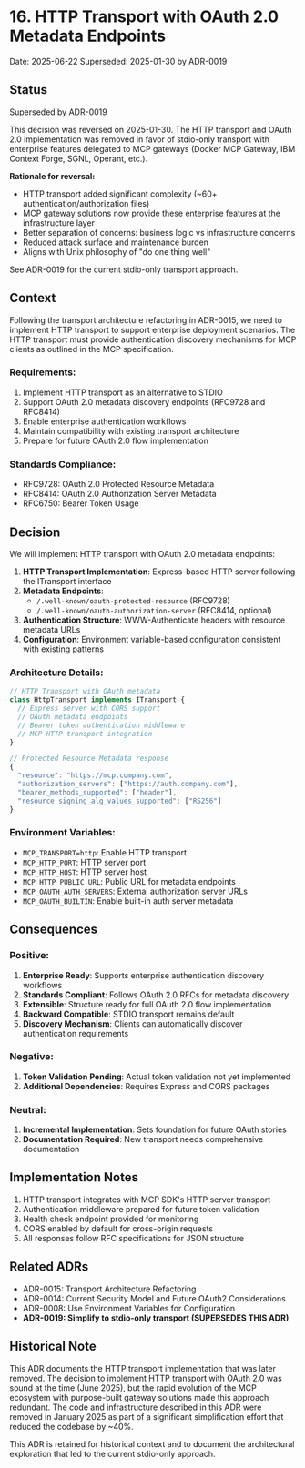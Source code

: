 # 16. HTTP Transport with OAuth 2.0 Metadata Endpoints

Date: 2025-06-22
Superseded: 2025-01-30 by ADR-0019

## Status

Superseded by ADR-0019

This decision was reversed on 2025-01-30. The HTTP transport and OAuth 2.0 implementation was removed in favor of stdio-only transport with enterprise features delegated to MCP gateways (Docker MCP Gateway, IBM Context Forge, SGNL, Operant, etc.).

**Rationale for reversal:**

- HTTP transport added significant complexity (~60+ authentication/authorization files)
- MCP gateway solutions now provide these enterprise features at the infrastructure layer
- Better separation of concerns: business logic vs infrastructure concerns
- Reduced attack surface and maintenance burden
- Aligns with Unix philosophy of "do one thing well"

See ADR-0019 for the current stdio-only transport approach.

## Context

Following the transport architecture refactoring in ADR-0015, we need to implement HTTP transport to support enterprise deployment scenarios. The HTTP transport must provide authentication discovery mechanisms for MCP clients as outlined in the MCP specification.

### Requirements:

1. Implement HTTP transport as an alternative to STDIO
2. Support OAuth 2.0 metadata discovery endpoints (RFC9728 and RFC8414)
3. Enable enterprise authentication workflows
4. Maintain compatibility with existing transport architecture
5. Prepare for future OAuth 2.0 flow implementation

### Standards Compliance:

- RFC9728: OAuth 2.0 Protected Resource Metadata
- RFC8414: OAuth 2.0 Authorization Server Metadata
- RFC6750: Bearer Token Usage

## Decision

We will implement HTTP transport with OAuth 2.0 metadata endpoints:

1. **HTTP Transport Implementation**: Express-based HTTP server following the ITransport interface
2. **Metadata Endpoints**:
   - `/.well-known/oauth-protected-resource` (RFC9728)
   - `/.well-known/oauth-authorization-server` (RFC8414, optional)
3. **Authentication Structure**: WWW-Authenticate headers with resource metadata URLs
4. **Configuration**: Environment variable-based configuration consistent with existing patterns

### Architecture Details:

```typescript
// HTTP Transport with OAuth metadata
class HttpTransport implements ITransport {
  // Express server with CORS support
  // OAuth metadata endpoints
  // Bearer token authentication middleware
  // MCP HTTP transport integration
}

// Protected Resource Metadata response
{
  "resource": "https://mcp.company.com",
  "authorization_servers": ["https://auth.company.com"],
  "bearer_methods_supported": ["header"],
  "resource_signing_alg_values_supported": ["RS256"]
}
```

### Environment Variables:

- `MCP_TRANSPORT=http`: Enable HTTP transport
- `MCP_HTTP_PORT`: HTTP server port
- `MCP_HTTP_HOST`: HTTP server host
- `MCP_HTTP_PUBLIC_URL`: Public URL for metadata endpoints
- `MCP_OAUTH_AUTH_SERVERS`: External authorization server URLs
- `MCP_OAUTH_BUILTIN`: Enable built-in auth server metadata

## Consequences

### Positive:

1. **Enterprise Ready**: Supports enterprise authentication discovery workflows
2. **Standards Compliant**: Follows OAuth 2.0 RFCs for metadata discovery
3. **Extensible**: Structure ready for full OAuth 2.0 flow implementation
4. **Backward Compatible**: STDIO transport remains default
5. **Discovery Mechanism**: Clients can automatically discover authentication requirements

### Negative:

1. **Token Validation Pending**: Actual token validation not yet implemented
2. **Additional Dependencies**: Requires Express and CORS packages

### Neutral:

1. **Incremental Implementation**: Sets foundation for future OAuth stories
2. **Documentation Required**: New transport needs comprehensive documentation

## Implementation Notes

1. HTTP transport integrates with MCP SDK's HTTP server transport
2. Authentication middleware prepared for future token validation
3. Health check endpoint provided for monitoring
4. CORS enabled by default for cross-origin requests
5. All responses follow RFC specifications for JSON structure

## Related ADRs

- ADR-0015: Transport Architecture Refactoring
- ADR-0014: Current Security Model and Future OAuth2 Considerations
- ADR-0008: Use Environment Variables for Configuration
- **ADR-0019: Simplify to stdio-only transport (SUPERSEDES THIS ADR)**

## Historical Note

This ADR documents the HTTP transport implementation that was later removed. The decision to implement HTTP transport with OAuth 2.0 was sound at the time (June 2025), but the rapid evolution of the MCP ecosystem with purpose-built gateway solutions made this approach redundant. The code and infrastructure described in this ADR were removed in January 2025 as part of a significant simplification effort that reduced the codebase by ~40%.

This ADR is retained for historical context and to document the architectural exploration that led to the current stdio-only approach.

